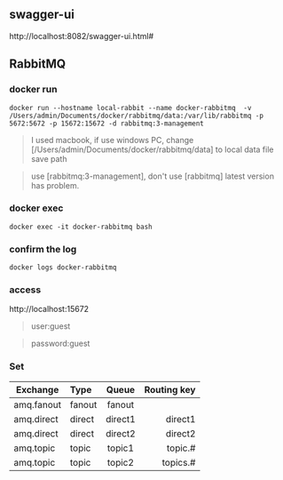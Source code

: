 ## swagger-ui
http://localhost:8082/swagger-ui.html#

## RabbitMQ

### docker run
```
docker run --hostname local-rabbit --name docker-rabbitmq  -v /Users/admin/Documents/docker/rabbitmq/data:/var/lib/rabbitmq -p 5672:5672 -p 15672:15672 -d rabbitmq:3-management
```
> I used macbook, if use windows PC, change [/Users/admin/Documents/docker/rabbitmq/data] to local data file save path

> use [rabbitmq:3-management], don't use [rabbitmq] latest version has problem.

### docker exec
```
docker exec -it docker-rabbitmq bash
```

### confirm the log
```
docker logs docker-rabbitmq
```

### access
http://localhost:15672
>user:guest

>password:guest

### Set
| Exchange   | Type  | Queue    | Routing key |
|----------  |:------|:--------:|------------:|
| amq.fanout | fanout| fanout   |             |
| amq.direct | direct| direct1  |  direct1    |
| amq.direct | direct| direct2  |  direct2    |
| amq.topic  | topic | topic1   |   topic.#   |
| amq.topic  | topic | topic2   |   topics.#  |
